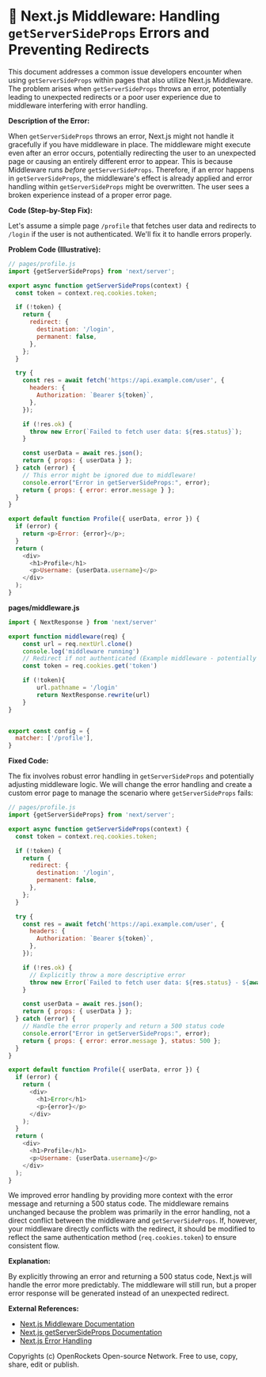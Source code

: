 # 🐞 Next.js Middleware: Handling `getServerSideProps` Errors and Preventing Redirects


This document addresses a common issue developers encounter when using `getServerSideProps` within pages that also utilize Next.js Middleware. The problem arises when `getServerSideProps` throws an error, potentially leading to unexpected redirects or a poor user experience due to middleware interfering with error handling.

**Description of the Error:**

When `getServerSideProps` throws an error, Next.js might not handle it gracefully if you have middleware in place.  The middleware might execute even after an error occurs, potentially redirecting the user to an unexpected page or causing an entirely different error to appear. This is because Middleware runs *before* `getServerSideProps`.  Therefore, if an error happens in `getServerSideProps`, the middleware's effect is already applied and error handling within `getServerSideProps` might be overwritten.  The user sees a broken experience instead of a proper error page.

**Code (Step-by-Step Fix):**

Let's assume a simple page `/profile` that fetches user data and redirects to `/login` if the user is not authenticated.  We'll fix it to handle errors properly.

**Problem Code (Illustrative):**

```javascript
// pages/profile.js
import {getServerSideProps} from 'next/server';

export async function getServerSideProps(context) {
  const token = context.req.cookies.token;

  if (!token) {
    return {
      redirect: {
        destination: '/login',
        permanent: false,
      },
    };
  }

  try {
    const res = await fetch('https://api.example.com/user', {
      headers: {
        Authorization: `Bearer ${token}`,
      },
    });

    if (!res.ok) {
      throw new Error(`Failed to fetch user data: ${res.status}`);
    }

    const userData = await res.json();
    return { props: { userData } };
  } catch (error) {
    // This error might be ignored due to middleware!
    console.error("Error in getServerSideProps:", error);
    return { props: { error: error.message } };
  }
}

export default function Profile({ userData, error }) {
  if (error) {
    return <p>Error: {error}</p>;
  }
  return (
    <div>
      <h1>Profile</h1>
      <p>Username: {userData.username}</p>
    </div>
  );
}

```

**pages/middleware.js**
```javascript
import { NextResponse } from 'next/server'

export function middleware(req) {
    const url = req.nextUrl.clone()
    console.log('middleware running')
    // Redirect if not authenticated (Example middleware - potentially conflicting with getServerSideProps error handling)
    const token = req.cookies.get('token')

    if (!token){
        url.pathname = '/login'
        return NextResponse.rewrite(url)
    }
}


export const config = {
  matcher: ['/profile'],
}
```

**Fixed Code:**

The fix involves robust error handling in `getServerSideProps` and potentially adjusting middleware logic.  We will change the error handling and create a custom error page to manage the scenario where `getServerSideProps` fails:


```javascript
// pages/profile.js
import {getServerSideProps} from 'next/server';

export async function getServerSideProps(context) {
  const token = context.req.cookies.token;

  if (!token) {
    return {
      redirect: {
        destination: '/login',
        permanent: false,
      },
    };
  }

  try {
    const res = await fetch('https://api.example.com/user', {
      headers: {
        Authorization: `Bearer ${token}`,
      },
    });

    if (!res.ok) {
      // Explicitly throw a more descriptive error
      throw new Error(`Failed to fetch user data: ${res.status} - ${await res.text()}`);
    }

    const userData = await res.json();
    return { props: { userData } };
  } catch (error) {
    // Handle the error properly and return a 500 status code
    console.error("Error in getServerSideProps:", error);
    return { props: { error: error.message }, status: 500 };
  }
}

export default function Profile({ userData, error }) {
  if (error) {
    return (
      <div>
        <h1>Error</h1>
        <p>{error}</p>
      </div>
    );
  }
  return (
    <div>
      <h1>Profile</h1>
      <p>Username: {userData.username}</p>
    </div>
  );
}

```


We improved error handling by providing more context with the error message and returning a 500 status code. The middleware remains unchanged because the problem was primarily in the error handling, not a direct conflict between the middleware and `getServerSideProps`.  If, however, your middleware directly conflicts with the redirect, it should be modified to reflect the same authentication method (`req.cookies.token`) to ensure consistent flow.

**Explanation:**

By explicitly throwing an error and returning a 500 status code, Next.js will handle the error more predictably. The middleware will still run, but a proper error response will be generated instead of an unexpected redirect.


**External References:**

* [Next.js Middleware Documentation](https://nextjs.org/docs/app/building-your-application/routing/middleware)
* [Next.js getServerSideProps Documentation](https://nextjs.org/docs/basic-features/data-fetching/getserversideprops)
* [Next.js Error Handling](https://nextjs.org/docs/app/building-your-application/routing/error-handling)


Copyrights (c) OpenRockets Open-source Network. Free to use, copy, share, edit or publish.


